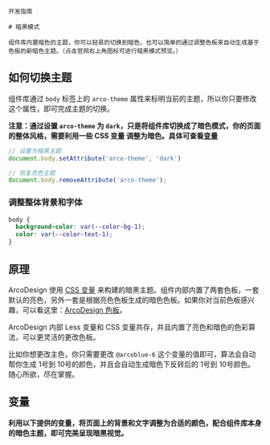 `````
开发指南

# 暗黑模式

组件库内置暗色的主题，你可以轻易的切换到暗色，也可以简单的通过调整色板来自动生成基于色板的新暗色主题。（点击官网右上角图标可进行暗黑模式预览。）
`````

## 如何切换主题

组件库通过 `body` 标签上的 `arco-theme` 属性来标明当前的主题，所以你只要修改这个属性，即可完成主题的切换。

**注意：通过设置 `arco-theme` 为 `dark`，只是将组件库切换成了暗色模式，你的页面的整体风格，需要利用一些 CSS 变量 调整为暗色。具体可查看[变量](/react/docs/dark#变量)**

```js
// 设置为暗黑主题
document.body.setAttribute('arco-theme', 'dark')

// 恢复亮色主题
document.body.removeAttribute('arco-theme');
```

### 调整整体背景和字体

```css
body {
  background-color: var(--color-bg-1);
  color: var(--color-text-1);
}
```

## 原理

ArcoDesign 使用 [CSS 变量](https://developer.mozilla.org/zh-CN/docs/Web/CSS/--*) 来构建的暗黑主题。组件内部内置了两套色板，一套默认的亮色，另外一套是根据亮色色板生成的暗色色板。如果你对当前色板感兴趣，可以看这里：[ArcoDesign 色板](/react/docs/palette)。

ArcoDesign 内部 Less 变量和 CSS 变量共存，并且内置了亮色和暗色的色彩算法，可以更灵活的更改色板。

比如你想更改主色，你只需要更改 `@arcoblue-6` 这个变量的值即可，算法会自动帮你生成 1号到 10号的颜色，并且会自动生成暗色下反转后的 1号到 10号颜色。随心所欲，尽在掌握。

## 变量

**利用以下提供的变量，将页面上的背景和文字调整为合适的颜色，配合组件库本身的暗色主题，即可完美呈现暗黑视觉。**

